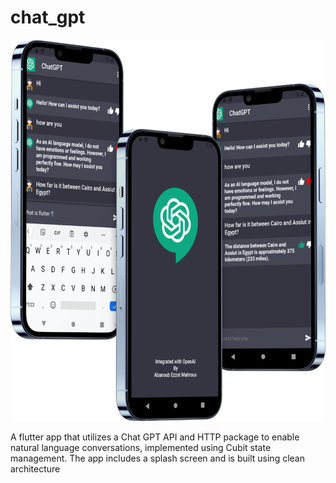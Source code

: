 # chat_gpt

<img src="https://github.com/AbanoubEzzat1/ChatGPT/blob/master/Chat%20GPT%20App.png">

A flutter app that utilizes a Chat GPT API and HTTP package to enable natural
language conversations, implemented using Cubit state management. The app
includes a splash screen and is built using clean architecture
